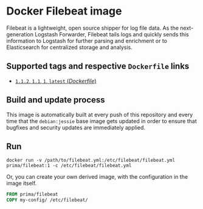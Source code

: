 # Docker Filebeat image

Filebeat is a lightweight, open source shipper for log file data. As the next-generation Logstash Forwarder, Filebeat tails logs and quickly sends this information to Logstash for further parsing and enrichment or to Elasticsearch for centralized storage and analysis.

## Supported tags and respective `Dockerfile` links

-	[`1.1.2`, `1.1`, `1`, `latest` (*Dockerfile*)](https://github.com/primait/docker-filebeat/blob/master/Dockerfile)

## Build and update process

This image is automatically built at every push of this repository and every time that the `debian:jessie` base image gets updated in order to ensure that bugfixes and security updates are immediately applied.

## Run

```
docker run -v /path/to/filebeat.yml:/etc/filebeat/filebeat.yml prima/filebeat:1 -c /etc/filebeat/filebeat.yml
```

Or, you can create your own derived image, with the configuration in the image itself.

```dockerfile
FROM prima/filebeat
COPY my-config/ /etc/filebeat/
```
